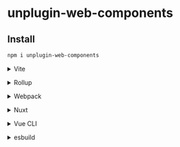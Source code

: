 # unplugin-web-components

## Install

```bash
npm i unplugin-web-components
```

<details>
<summary>Vite</summary><br>

```ts
// vite.config.ts
import WebComponents from 'unplugin-web-components/vite'

export default defineConfig({
  plugins: [
    WebComponents({
      /* options */
    })
  ]
})
```

Example: [`playground/`](./playground/)

<br></details>

<details>
<summary>Rollup</summary><br>

```ts
// rollup.config.js
import WebComponents from 'unplugin-web-components/rollup'

export default {
  plugins: [
    WebComponents({
      /* options */
    })
  ]
}
```

<br></details>

<details>
<summary>Webpack</summary><br>

```ts
// webpack.config.js
module.exports = {
  /* ... */
  plugins: [
    require('unplugin-web-components/webpack')({
      /* options */
    })
  ]
}
```

<br></details>

<details>
<summary>Nuxt</summary><br>

```ts
// nuxt.config.js
export default {
  buildModules: [
    [
      'unplugin-web-components/nuxt',
      {
        /* options */
      }
    ]
  ]
}
```

> This module works for both Nuxt 2 and [Nuxt Vite](https://github.com/nuxt/vite)

<br></details>

<details>
<summary>Vue CLI</summary><br>

```ts
// vue.config.js
module.exports = {
  configureWebpack: {
    plugins: [
      require('unplugin-web-components/webpack')({
        /* options */
      })
    ]
  }
}
```

<br></details>

<details>
<summary>esbuild</summary><br>

```ts
// esbuild.config.js
import { build } from 'esbuild'
import WebComponents from 'unplugin-web-components/esbuild'

build({
  plugins: [WebComponents()]
})
```

<br></details>
